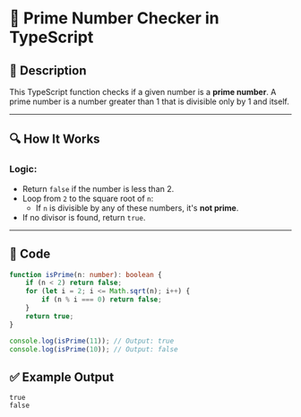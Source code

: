 # 📌 Prime Number Checker in TypeScript

## 🚀 Description
This TypeScript function checks if a given number is a **prime number**. A prime number is a number greater than 1 that is divisible only by 1 and itself.

---

## 🔍 How It Works

### Logic:
- Return `false` if the number is less than 2.
- Loop from `2` to the square root of `n`:
  - If `n` is divisible by any of these numbers, it's **not prime**.
- If no divisor is found, return `true`.

---

## 📂 Code

```typescript
function isPrime(n: number): boolean {
    if (n < 2) return false;
    for (let i = 2; i <= Math.sqrt(n); i++) {
        if (n % i === 0) return false;
    }
    return true;
}

console.log(isPrime(11)); // Output: true
console.log(isPrime(10)); // Output: false
```
## ✅ Example Output
```
true
false
```
